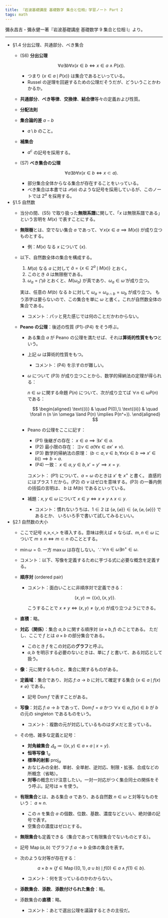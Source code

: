 ```yaml
---
title: 『岩波基礎講座 基礎数学 集合と位相』学習ノート Part 2
tags: math
---
```


彌永昌吉・彌永健一著『岩波基礎講座 基礎数学 9 集合と位相 I』より。

----

* §1.4 分出公理、共通部分、べき集合
  * (S6) **分出公理**

    $$
    \forall a \exists b \forall x (x \in b \iff x \in a \land P(x)).
    $$

    * つまり $\lbrace x \in a\,\mid\, P(x)\rbrace$ は集合であるといっている。
    * Russel の逆理を回避するための公理だそうだが、どういうことかわかるか。
  * **共通部分**、**べき等律**、**交換律**、**結合律**等々の定義および性質。
  * **分配法則**
  * **集合論的差** $a-b$
    * $a \setminus b$ のこと。
  * **補集合**
    * $a^{c}$ の記号を採用する。
  * (S7) **べき集合の公理**

    $$
    \forall a \exists b \forall x (x \in b \iff x \subset a).
    $$

    * 部分集合全体からなる集合が存在することをいっている。
    * べき集合は本書では $\mathscr{P}(a)$ のような記号を採用しているが、このノートでは $2^a$ を採用する。
* §1.5 自然数
  * 当分の間、(S5) で取り扱った**無限系譜**に関して、「$x$ は無限系譜である」という言明を $M(x)$ で表すことにする。
  * **無限樹**とは、空でない集合 $a$ であって、$\forall x (x \in a \implies M(x))$ が成り立つものとする。
    * 例：$M(x)$ なる $x$ について $\lbrace x \rbrace.$
  * 以下、自然数全体の集合を構成する。

    1. $M(a)$ なる $a$ に対して $\tilde{a} = \lbrace x \in 2^a\,\mid\,M(x)\rbrace$ とおく。
    2. このとき $\tilde a$ は無限樹である。
    3. $\omega_a = \bigcap \tilde{a}$ とおくと、$M(\omega_a)$ が真であり、$\omega_a \in \tilde \omega$ が成り立つ。

    実は、任意の $M(b)$ なる $b$ に対して $\omega_a = \omega_{a\cap b} = \omega_b$ が成り立つ。
    もう添字は要らないので、この集合を単に $\omega$ と書く。これが自然数全体の集合である。

    * コメント：パッと見た感じでは何のことだかわからない。
  * **Peano の公理**：後述の性質 (P1)-(P4) をそう呼ぶ。
    * ある集合 $a$ が Peano の公理を満たせば、それは**算術的性質をもつ**という。
    * 上記 $\omega$ は算術的性質をもつ。
      * コメント：(P4) を示すのが難しい。
    * $\omega$ について (P3) が成り立つことから、数学的帰納法の定理が得られる：

      $n \in \omega$ に関する命題 $P(n)$ について、次が成り立てば $\forall n \in \omega P(n)$ である：

      $$
      \begin{aligned}
      \text{(i)} & \quad P(0),\\
      \text{(ii)} & \quad \forall n (n \in \omega \land P(n) \implies P(n^+)).
      \end{aligned}
      $$

    * Peano の公理をここに記す：
      * (P1) 後継ぎの存在： $x \in a \implies \exists x' \in a.$
      * (P2) 最小限の存在： $\exists \nu \in a (\forall x \in a x' \ne \nu).$
      * (P3) 数学的帰納法の原理： $(b \subset a, \nu \in b, \forall x(x \in b \implies x' \in b)) \implies b = a.$
      * (P4) 一致： $x \in a, y \in b, x' = y' \implies x = y.$

      コメント： (P1) について、$a = \omega$ のときは $x'$ を $x^+$ と書く。
      直感的にはプラス 1 だから。(P2) の $\nu$ はゼロを意味する。(P3) の一番内側の括弧の言明は、
      $b$ は $M(b)$ であるといっている。

    * 補題：$x, y \in \omega$ について $x \in y \iff x \ne y \land x \subset y.$
      * コメント：慣れないうちは、$1 \in 2$ は $\lbrace \varnothing, \lbrace \varnothing \rbrace \rbrace \in \lbrace \varnothing, \lbrace \varnothing, \lbrace \varnothing \rbrace \rbrace \rbrace$ であるとか、
        いろいろ手で書いて試してみるといい。
* §2.1 自然数の大小
  * ここで記号 $\le, \ge, <, >$ を導入する。意味は例えば $\le$ ならば、$m, n \in \omega$ について $m \le n \iff m \subset n$ のこととする。
  * $\min\omega = 0.$ 一方 $\max\omega$ は存在しない。$\because \forall n \in \omega \exists n^+ \in \omega.$
  * コメント：以下、写像を定義するために芋づる式に必要な概念を定義する。
  * **順序対** (ordered pair)
    * コメント：面白いことに非順序対で定義できる：

      $$(x, y) \coloneqq \{\{x\}, \{x, y\}\}.$$

      こうすることで $x \ne y \iff (x, y) \ne (y, x)$ が成り立つようにできる。
  * **直積**：略。
  * **対応（関係）**：集合 $a, b$ に関する順序対 $(a \times b, f)$ のことである。
    ただし、ここで $f$ とは $a \times b$ の部分集合である。
    * このとき $f$ をこの対応の**グラフ**と呼ぶ。
    * $a, b$ を明示する必要のないときは、単に $f$ と書いて、ある対応として扱う。
  * **像**：元に関するものと、集合に関するものがある。
  * **定義域**：集合であり、対応 $f\colon a \longrightarrow b$ に対して確定する集合 $\lbrace x \in a\,\mid\,f(x) \ne \varnothing\rbrace$ である。
    * 記号 $\operatorname{Dom}f$ で表すことがある。
  * **写像**：対応 $f\colon a \longrightarrow b$ であって、$\operatorname{Dom}{f} = a$ かつ
    $\forall x \in a, f(x) \in b$ が $b$ の元の singleton であるものをいう。
    * コメント：複数の元が対応しているものはダメだと言っている。
  * その他、雑多な定義と記号：
    * **対角線集合** $\varDelta_a \coloneqq \lbrace (x, y) \in a \times a\,\mid\, x = y\rbrace.$
    * **恒等写像** $1_a$
    * **標準的射影** $\operatorname{proj}_a$
    * おなじみの全射、単射、全単射、逆対応、制限・拡張、合成などの所概念（省略）。
    * **対等**の概念だけ注意したい。一対一対応がつく集合同士の関係をそう呼ぶ。記号は $\approx$ を使う。
  * **有限集合**とは、ある集合 $a$ であり、ある自然数 $n \in \omega$ と対等なものをいう：
    $a \approx n.$
    * この $n$ を集合 $a$ の個数、位数、基数、濃度などといい、絶対値の記号で表す。
    * 空集合の濃度はゼロとする。
  * **無限集合**も定義できる（集合であって有限集合でないものとする）。
  * 記号 $\operatorname{Map}(a, b)$ でグラフ $f\colon a \longrightarrow b$ 全体の集合を表す。
  * 次のような対等が存在する：

    $$
    a \times b \approx \{f \in \operatorname{Map}(\{0, 1\}, a \cup b)\,\mid\,f(0) \in a \land f(1) \in b\}.
    $$

    * コメント：何を言っているのかわからない。
  * **添数集合**、**添数**、**添数付けられた集合**：略。
  * 添数集合の**直積**：略。
    * コメント：あとで選出公理を議論するときの主役だ。
